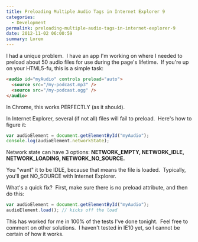 ```yaml
---
title: Preloading Multiple Audio Tags in Internet Explorer 9
categories:
  - Development
permalink: preloading-multiple-audio-tags-in-internet-explorer-9
date: 2012-11-02 06:00:59
summary: Lorem
---
```


I had a unique problem.  I have an app I'm working on where I needed to preload about 50 audio files for use during the page's lifetime.  If you're up on your HTML5-fu, this is a simple task:

```html
<audio id="myAudio" controls preload="auto">
  <source src="/my-podcast.mp3" />
  <source src="/my-podcast.ogg" />
</audio>
```

In Chrome, this works PERFECTLY (as it should).

In Internet Explorer, several (if not all) files will fail to preload.  Here's how to figure it:

```javascript
var audioElement = document.getElementById("myAudio");
console.log(audioElement.networkState);
```

Network state can have 3 options: <strong>NETWORK_EMPTY, NETWORK_IDLE, NETWORK_LOADING, NETWORK_NO_SOURCE.</strong>

You "want" it to be IDLE, because that means the file is loaded.  Typically, you'll get NO_SOURCE with Internet Explorer.

What's a quick fix?  First, make sure there is no preload attribute, and then do this:

```javascript
var audioElement = document.getElementById("myAudio");
audioElement.load(); // kicks off the load
```

This has worked for me in 100% of the tests I've done tonight.  Feel free to comment on other solutions.  I haven't tested in IE10 yet, so I cannot be certain of how it works.
